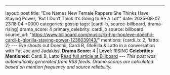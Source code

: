 ---
layout: post
title: "Eve Names New Female Rappers She Thinks Have Staying Power, ‘But I Don’t Think It’s Going to Be A Lot’"
date: 2025-08-07 23:18:04 +0000
categories: gossip
tags: [cardi-b, source-billboard, drama-rising]
drama_score: 4
primary_celebrity: cardi_b
source: billboard
source_url: "https://www.billboard.com/music/rb-hip-hop/eve-doechii-cardi-b-glorilla-staying-power-1236039143/"
mentions: {cardi_b: 2, 'latto: 2} --- Eve shouts out Doechii, Cardi B, GloRilla & Latto in a conversation with Fat Joe and Jadakiss. **Drama Score:** 4 | **Level:** RISING **Celebrities Mentioned:** Cardi B, Latto [Read full article at Billboard](https://www.billboard.com/music/rb-hip-hop/eve-doechii-cardi-b-glorilla-staying-power-1236039143/) --- *This post was automatically generated from RSS feeds. Drama scores are calculated based on mention frequency and source reliability.*
